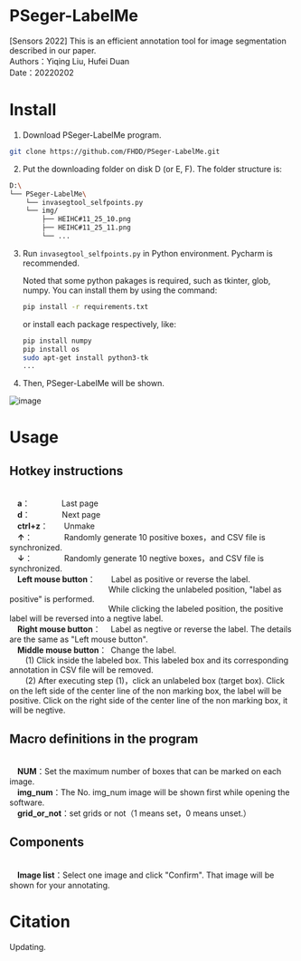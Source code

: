 # PSeger-LabelMe
[Sensors 2022] This is an efficient annotation tool for image segmentation described in our paper.
<br /> Authors：Yiqing Liu, Hufei Duan
<br /> Date：20220202


# Install
1. Download PSeger-LabelMe program.
```bash
git clone https://github.com/FHDD/PSeger-LabelMe.git
```

2. Put the downloading folder on disk D (or E, F). The folder structure is:
```bash
D:\
└── PSeger-LabelMe\
    └── invasegtool_selfpoints.py
    └── img/
        ├── HEIHC#11_25_10.png
        ├── HEIHC#11_25_11.png
        └── ...
```

3. Run ```invasegtool_selfpoints.py``` in Python environment. Pycharm is recommended.

   Noted that some python pakages is required, such as tkinter, glob, numpy. You can install them by using the command:
   ```bash
   pip install -r requirements.txt
   ```
   
   or install each package respectively, like:
   ```bash
   pip install numpy
   pip install os
   sudo apt-get install python3-tk
   ...
   ```
   
4. Then, PSeger-LabelMe will be shown.

![image](https://user-images.githubusercontent.com/39789261/182822284-ad0ef778-c6ff-4fec-a606-9e168f13229f.png)



# Usage
## Hotkey instructions
<br /> &emsp;**a**：&emsp;&emsp;&emsp;&emsp;Last page
<br /> &emsp;**d**：&emsp;&emsp;&emsp;&emsp;Next page
<br /> &emsp;**ctrl+z**：&emsp;&emsp;Unmake
<br /> &emsp;**↑**：&emsp;&emsp;&emsp;&emsp;Randomly generate 10 positive boxes，and CSV file is synchronized.
<br /> &emsp;**↓**：&emsp;&emsp;&emsp;&emsp;Randomly generate 10 negtive boxes，and CSV file is synchronized.
<br /> &emsp;**Left mouse button**：&emsp;&emsp;Label as positive or reverse the label. <br /> &emsp;&emsp;&emsp;&emsp;&emsp;&emsp;&emsp;&emsp;&emsp;&emsp;&emsp;&emsp;&ensp;While clicking the unlabeled position, "label as positive" is performed. <br /> &emsp;&emsp;&emsp;&emsp;&emsp;&emsp;&emsp;&emsp;&emsp;&emsp;&emsp;&emsp;&ensp;While clicking the labeled position, the positive label will be reversed into a negtive label.
<br /> &emsp;**Right mouse button**：&emsp;&nbsp;Label as negtive or reverse the label. The details are the same as "Left mouse button".
<br /> &emsp;**Middle mouse button**：&ensp;Change the label.
<br />          &emsp;&emsp;(1) Click inside the labeled box. This labeled box and its corresponding annotation in CSV file will be removed.
 <br />         &emsp;&emsp;(2) After executing step (1)，click an unlabeled box (target box). Click on the left side of the center line of the non marking box, the label will be positive. Click on the right side of the center line of the non marking box, it will be negtive.

## Macro definitions in the program
<br /> &emsp;**NUM**：Set the maximum number of boxes that can be marked on each image.
<br /> &emsp;**img_num**：The No. img_num image will be shown first while opening the software.
<br /> &emsp;**grid_or_not**：set grids or not（1 means set，0 means unset.）

## Components
<br /> &emsp;**Image list**：Select one image and click "Confirm". That image will be shown for your annotating.

# Citation
Updating.
